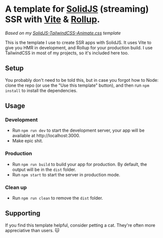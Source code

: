 # A template for [SolidJS](https://github.com/solidjs/solid) (streaming) SSR with [Vite](https://vitejs.dev) & [Rollup](https://rollupjs.org/).

_Based on my [SolidJS-TailwindCSS-Animate.css](https://github.com/godbleak/SolidJS-TailwindCSS-Animate.css) template_

This is the template I use to create SSR apps with SolidJS. It uses Vite to give you HMR in development, and Rollup for your production build.
I use TailwindCSS in most of my projects, so it's included here too.

## Setup

You probably don't need to be told this, but in case you forgot how to Node: clone the repo (or use the "Use this template" button), and then run `npm install` to install the dependencies.

## Usage

### Development

- Run `npm run dev` to start the development server, your app will be available at http://localhost:3000.
- Make epic shit.

### Production

- Run `npm run build` to build your app for production. By default, the output will be in the `dist` folder.
- Run `npm start` to start the server in production mode.

### Clean up

- Run `npm run clean` to remove the `dist` folder.

## Supporting

If you find this template helpful, consider petting a cat. They're often more appreciative than users. 🐱
